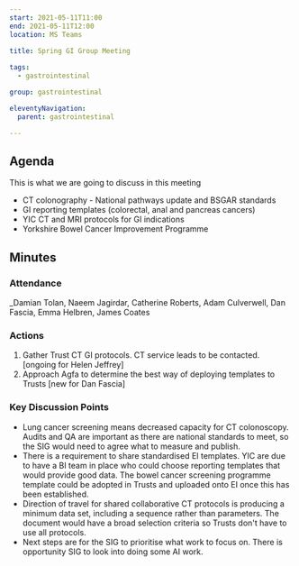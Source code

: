 ```yaml
---
start: 2021-05-11T11:00
end: 2021-05-11T12:00
location: MS Teams
 
title: Spring GI Group Meeting

tags:
  - gastrointestinal

group: gastrointestinal

eleventyNavigation:
  parent: gastrointestinal

---
```


## Agenda

This is what we are going to discuss in this meeting

* CT colonography - National pathways update and BSGAR standards
* GI reporting templates (colorectal, anal and pancreas cancers)
* YIC CT and MRI protocols for GI indications
* Yorkshire Bowel Cancer Improvement Programme

## Minutes

### Attendance
_Damian Tolan, Naeem Jagirdar, Catherine Roberts, Adam Culverwell, Dan Fascia, Emma Helbren, James Coates
    
### Actions

1. Gather Trust CT GI protocols. CT service leads to be contacted. [ongoing for Helen Jeffrey]
2. Approach Agfa to determine the best way of deploying templates to Trusts [new for Dan Fascia]
    
### Key Discussion Points

* Lung cancer screening means decreased capacity for CT colonoscopy. Audits and QA are important as there are national standards to meet, so the SIG would need to agree what to measure and publish.
* There is a requirement to share standardised EI templates. YIC are due to have a BI team in place who could choose reporting templates that would provide good data. The bowel cancer screening programme template could be adopted in Trusts and uploaded onto EI once this has been established.
* Direction of travel for shared collaborative CT protocols is producing a minimum data set, including a sequence rather than parameters. The document would have a broad selection criteria so Trusts don't have to use all protocols.
* Next steps are for the SIG to prioritise what work to focus on. There is opportunity SIG to look into doing some AI work.

